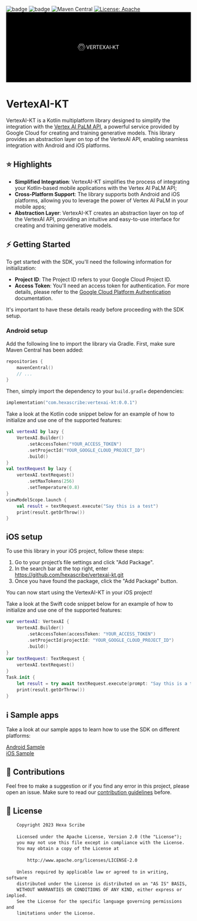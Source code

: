 ![badge](http://img.shields.io/badge/-android-6EDB8D.svg?style=flat)
![badge](http://img.shields.io/badge/-ios-CDCDCD.svg?style=flat)
![Maven Central](https://img.shields.io/maven-central/v/com.hexascribe/vertexai-kt)
[![License: Apache](https://img.shields.io/badge/license-Apache-blue)](https://opensource.org/license/apache-2-0/)
![VertexAI-KT](art/logo.png)

# VertexAI-KT

VertexAI-KT is a Kotlin multiplatform library designed to simplify the integration with the [Vertex AI PaLM API](https://cloud.google.com/vertex-ai/docs/start/introduction-unified-platform), a powerful service provided by Google Cloud for creating and training generative models. This library provides an abstraction layer on top of the VertexAI API, enabling seamless integration with Android and iOS platforms.

## ⭐ Highlights

- **Simplified Integration**: VertexAI-KT simplifies the process of integrating your Kotlin-based mobile applications with the Vertex AI PaLM API;
- **Cross-Platform Support**: The library supports both Android and iOS platforms, allowing you to leverage the power of Vertex AI PaLM in your mobile apps;
- **Abstraction Layer**: VertexAI-KT creates an abstraction layer on top of the VertexAI API, providing an intuitive and easy-to-use interface for creating and training generative models.

## ⚡️ Getting Started

To get started with the SDK, you'll need the following information for initialization:

- **Project ID**: The Project ID refers to your Google Cloud Project ID.
- **Access Token**: You'll need an access token for authentication. For more details, please refer to the [Google Cloud Platform Authentication](https://cloud.google.com/docs/authentication) documentation.

It's important to have these details ready before proceeding with the SDK setup.

### Android setup

Add the following line to import the library via Gradle. First, make sure Maven Central has been added:


```kotlin
repositories {
    mavenCentral()
    // ...
}
```

Then, simply import the dependency to your `build.gradle` dependencies:

```kotlin
implementation("com.hexascribe:vertexai-kt:0.0.1")
```

Take a look at the Kotlin code snippet below for an example of how to initialize and use one of the supported features:

```kotlin
val vertexAI by lazy {
    VertexAI.Builder()
        .setAccessToken("YOUR_ACCESS_TOKEN")
        .setProjectId("YOUR_GOOGLE_CLOUD_PROJECT_ID")
        .build()
}
val textRequest by lazy {
    vertexAI.textRequest()
        .setMaxTokens(256)
        .setTemperature(0.8)
}
viewModelScope.launch {
    val result = textRequest.execute("Say this is a test")
    print(result.getOrThrow())
}
```

## iOS setup
To use this library in your iOS project, follow these steps:

1. Go to your project’s file settings and click "Add Package".
2. In the search bar at the top right, enter https://github.com/hexascribe/vertexai-kt.git
3. Once you have found the package, click the "Add Package" button.

You can now start using the VertexAI-KT in your iOS project!

Take a look at the Swift code snippet below for an example of how to initialize and use one of the supported features:

```swift
var vertexAI: VertexAI {
    VertexAI.Builder()
        .setAccessToken(accessToken: "YOUR_ACCESS_TOKEN")
        .setProjectId(projectId: "YOUR_GOOGLE_CLOUD_PROJECT_ID")
        .build()
}
var textRequest: TextRequest {
    vertexAI.textRequest()
}
Task.init {
    let result = try await textRequest.execute(prompt: "Say this is a test")
    print(result.getOrThrow())
}
```

## ℹ️ Sample apps

Take a look at our sample apps to learn how to use the SDK on different platforms:

[Android Sample](samples/android)
<br />
[iOS Sample](samples/ios)

## 🤝 Contributions

Feel free to make a suggestion or if you find any error in this project, please open an issue. Make sure to read our [contribution guidelines](CONTRIBUTING.md) before.

## 📄 License

```
    Copyright 2023 Hexa Scribe

    Licensed under the Apache License, Version 2.0 (the "License");
    you may not use this file except in compliance with the License.
    You may obtain a copy of the License at

        http://www.apache.org/licenses/LICENSE-2.0

    Unless required by applicable law or agreed to in writing, software
    distributed under the License is distributed on an "AS IS" BASIS,
    WITHOUT WARRANTIES OR CONDITIONS OF ANY KIND, either express or implied.
    See the License for the specific language governing permissions and
    limitations under the License.
```
